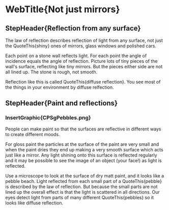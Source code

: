 
# WebTitle{Not just mirrors}

## StepHeader{Reflection from any surface}

The law of reflection describes reflection of light from any surface, not just the QuoteThis{shiny} ones of mirrors, glass windows and polished cars.

Each point on a stone wall reflects light. For each point the angle of incidence equals the angle of reflection. Picture lots of tiny pieces of the wall's surface, reflecting like tiny mirrors. But the pieces either side are not all lined up. The stone is rough, not smooth.

Reflection like this is called QuoteThis{diffuse reflection}. You see most of the things in your environment by diffuse relfection.

## StepHeader{Paint and reflections}

### InsertGraphic{CPSgPebbles.png}

People can make paint so that the surfaces are reflective in different ways to create different moods.

For gloss paint the particles at the surface of the paint are very small and when the paint dries they end up making a very smooth surface which acts just like a mirror. Any light shining onto this surface is reflected regularly and it may be possible to see the image of an object (your face!) as light is reflected.

Use a microscope to look at the surface of  dry matt paint, and it looks like a pebble beach. Light reflected from each small part of a QuoteThis{pebble} is described by the law of reflection. But because the small parts are not lined up the overall effect is that the light is scattered in all directions. Our eyes detect light from parts of many different QuoteThis{pebbles} so it looks like diffuse reflection.

